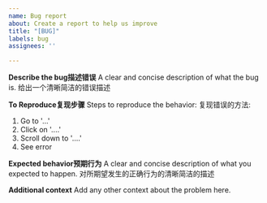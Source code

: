 ```yaml
---
name: Bug report
about: Create a report to help us improve
title: "[BUG]"
labels: bug
assignees: ''

---
```


**Describe the bug描述错误**
A clear and concise description of what the bug is.
给出一个清晰简洁的错误描述

**To Reproduce复现步骤**
Steps to reproduce the behavior:
复现错误的方法:
1. Go to '...'
2. Click on '....'
3. Scroll down to '....'
4. See error

**Expected behavior预期行为**
A clear and concise description of what you expected to happen.
对所期望发生的正确行为的清晰简洁的描述

**Additional context**
Add any other context about the problem here.
